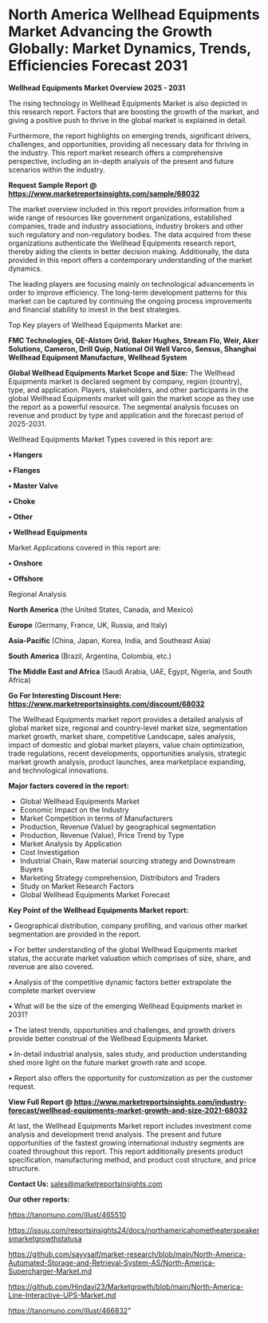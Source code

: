  # North America Wellhead Equipments Market Advancing the Growth Globally: Market Dynamics, Trends, Efficiencies Forecast 2031

<Strong> Wellhead Equipments Market Overview 2025 - 2031</strong>

The rising technology in Wellhead Equipments Market is also depicted in this research report. Factors that are boosting the growth of the market, and giving a positive push to thrive in the global market is explained in detail.

Furthermore, the report highlights on emerging trends, significant drivers, challenges, and opportunities, providing all necessary data for thriving in the industry. This report market research offers a comprehensive perspective, including an in-depth analysis of the present and future scenarios within the industry.

<strong>Request Sample Report @ <a href=https://www.marketreportsinsights.com/sample/68032>https://www.marketreportsinsights.com/sample/68032</a></strong>

The market overview included in this report provides information from a wide range of resources like government organizations, established companies, trade and industry associations, industry brokers and other such regulatory and non-regulatory bodies. The data acquired from these organizations authenticate the Wellhead Equipments research report, thereby aiding the clients in better decision making. Additionally, the data provided in this report offers a contemporary understanding of the market dynamics.

The leading players are focusing mainly on technological advancements in order to improve efficiency. The long-term development patterns for this market can be captured by continuing the ongoing process improvements and financial stability to invest in the best strategies.

Top Key players of Wellhead Equipments Market are:

<strong>FMC Technologies, GE-Alstom Grid, Baker Hughes, Stream Flo, Weir, Aker Solutions, Cameron, Drill Quip, National Oil Well Varco, Sensus, Shanghai Wellhead Equipment Manufacture, Wellhead System</strong>

<strong><b>Global Wellhead Equipments Market Scope and Size:</b></strong>
The Wellhead Equipments market is declared segment by company, region (country), type, and application. Players, stakeholders, and other participants in the global Wellhead Equipments market will gain the market scope as they use the report as a powerful resource. The segmental analysis focuses on revenue and product by type and application and the forecast period of 2025-2031.

Wellhead Equipments Market Types covered in this report are:

<strong>• Hangers

• Flanges

• Master Valve

• Choke

• Other

• Wellhead Equipments</strong>

Market Applications covered in this report are:

<strong>• Onshore

• Offshore</strong> 

Regional Analysis

<strong>North America</strong> (the United States, Canada, and Mexico)

<strong>Europe</strong> (Germany, France, UK, Russia, and Italy)

<strong>Asia-Pacific</strong> (China, Japan, Korea, India, and Southeast Asia)

<strong>South America</strong> (Brazil, Argentina, Colombia, etc.)

<strong>The Middle East and Africa</strong> (Saudi Arabia, UAE, Egypt, Nigeria, and South Africa)

<strong>Go For Interesting Discount Here: <a href=https://www.marketreportsinsights.com/discount/68032>https://www.marketreportsinsights.com/discount/68032</a></strong>

The Wellhead Equipments market report provides a detailed analysis of global market size, regional and country-level market size, segmentation market growth, market share, competitive Landscape, sales analysis, impact of domestic and global market players, value chain optimization, trade regulations, recent developments, opportunities analysis, strategic market growth analysis, product launches, area marketplace expanding, and technological innovations.

<strong><b>Major factors covered in the report:</b></strong>
<ul>
  <li>Global Wellhead Equipments Market </li>
  <li>Economic Impact on the Industry</li>
  <li>Market Competition in terms of Manufacturers</li>
  <li>Production, Revenue (Value) by geographical segmentation</li>
  <li>Production, Revenue (Value), Price Trend by Type</li>
  <li>Market Analysis by Application</li>
  <li>Cost Investigation</li>
  <li>Industrial Chain, Raw material sourcing strategy and Downstream Buyers</li>
  <li>Marketing Strategy comprehension, Distributors and Traders</li>
  <li>Study on Market Research Factors</li>
  <li>Global Wellhead Equipments Market Forecast</li>
</ul>

<strong><b>Key Point of the Wellhead Equipments Market report:</b></strong>

• Geographical distribution, company profiling, and various other market segmentation are provided in the report.

• For better understanding of the global Wellhead Equipments market status, the accurate market valuation which comprises of size, share, and revenue are also covered.

• Analysis of the competitive dynamic factors better extrapolate the complete market overview

• What will be the size of the emerging Wellhead Equipments market in 2031?

• The latest trends, opportunities and challenges, and growth drivers provide better construal of the Wellhead Equipments Market.

• In-detail industrial analysis, sales study, and production understanding shed more light on the future market growth rate and scope.

• Report also offers the opportunity for customization as per the customer request.

<strong><b>View Full Report @ <a href=https://www.marketreportsinsights.com/industry-forecast/wellhead-equipments-market-growth-and-size-2021-68032>https://www.marketreportsinsights.com/industry-forecast/wellhead-equipments-market-growth-and-size-2021-68032</a></b></strong>


At last, the Wellhead Equipments Market report includes investment come analysis and development trend analysis. The present and future opportunities of the fastest growing international industry segments are coated throughout this report. This report additionally presents product specification, manufacturing method, and product cost structure, and price structure.

<strong>Contact Us:</strong>
sales@marketreportsinsights.com

<strong>Our other reports:</strong>

<a href=https://tanomuno.com/illust/465510>https://tanomuno.com/illust/465510</a>

<a href=https://issuu.com/reportsinsights24/docs/northamericahometheaterspeakersmarketgrowthstatusa>https://issuu.com/reportsinsights24/docs/northamericahometheaterspeakersmarketgrowthstatusa</a>

<a href=https://github.com/sayysaif/market-research/blob/main/North-America-Automated-Storage-and-Retrieval-System-AS/North-America-Supercharger-Market.md>https://github.com/sayysaif/market-research/blob/main/North-America-Automated-Storage-and-Retrieval-System-AS/North-America-Supercharger-Market.md</a>

<a href=https://github.com/Hindavi23/Marketgrowth/blob/main/North-America-Line-Interactive-UPS-Market.md>https://github.com/Hindavi23/Marketgrowth/blob/main/North-America-Line-Interactive-UPS-Market.md</a>

<a href=https://tanomuno.com/illust/466832>https://tanomuno.com/illust/466832</a>"
